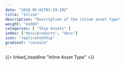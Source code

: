 ```yaml
---
date: "2018-05-02T01:19:20Z"
title: "Inline"
description: "Description of the inline asset type"
weight: "41003"
categories: [ "Ship Assets" ]
index: ["docs/products", "docs"]
icon: "replicatedShip"
gradient: "console"
---
```


{{< linked_headline "Inline Asset Type" >}}

